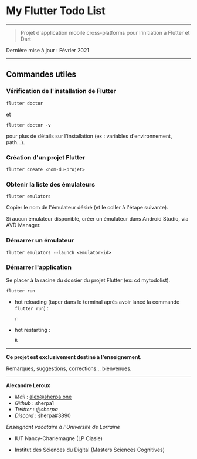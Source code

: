 # My Flutter Todo List

---

> Projet d'application mobile cross-platforms pour l'initiation à Flutter et Dart

Dernière mise à jour : Février 2021

---

## Commandes utiles

### Vérification de l'installation de Flutter

`flutter doctor`

et

`flutter doctor -v`

pour plus de détails sur l'installation (ex : variables d'environnement, path...).

### Création d'un projet Flutter

`flutter create <nom-du-projet>`

### Obtenir la liste des émulateurs

`flutter emulators`

Copier le nom de l'émulateur désiré (et le coller à l'étape suivante).

Si aucun émulateur disponible, créer un émulateur dans Android Studio, via AVD Manager.

### Démarrer un émulateur

`flutter emulators --launch <emulator-id>`

### Démarrer l'application

Se placer à la racine du dossier du projet Flutter (ex: cd mytodolist).

`flutter run`

- hot reloading (taper dans le terminal après avoir lancé la commande `flutter run`) :

  `r`

- hot restarting :

  `R`

---

**Ce projet est exclusivement destiné à l'enseignement.**

Remarques, suggestions, corrections... bienvenues.

---

**Alexandre Leroux**

- _Mail_ : alex@sherpa.one
- _Github_ : sherpa1
- _Twitter_ : @_sherpa_
- _Discord_ : sherpa#3890

_Enseignant vacataire à l'Université de Lorraine_

- IUT Nancy-Charlemagne (LP Ciasie)

- Institut des Sciences du Digital (Masters Sciences Cognitives)
